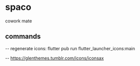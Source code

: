 # spaco

cowork mate

## commands

-- regenerate icons: flutter pub run flutter_launcher_icons:main

-- https://glenthemes.tumblr.com/icons/iconsax